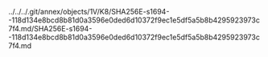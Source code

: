 ../../../.git/annex/objects/1V/K8/SHA256E-s1694--118d134e8bcd8b81d0a3596e0ded6d10372f9ec1e5df5a5b8b4295923973c7f4.md/SHA256E-s1694--118d134e8bcd8b81d0a3596e0ded6d10372f9ec1e5df5a5b8b4295923973c7f4.md